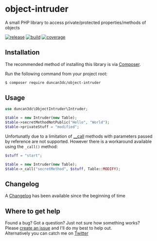 # object-intruder
A small PHP library to access private/protected properties/methods of objects

[![release](https://poser.pugx.org/duncan3dc/object-intruder/version.svg)](https://packagist.org/packages/duncan3dc/object-intruder)
[![build](https://github.com/duncan3dc/object-intruder/workflows/buildcheck/badge.svg?branch=master)](https://github.com/duncan3dc/object-intruder/actions?query=branch%3Amaster+workflow%3Abuildcheck)
[![coverage](https://codecov.io/gh/duncan3dc/object-intruder/graph/badge.svg)](https://codecov.io/gh/duncan3dc/object-intruder)


## Installation

The recommended method of installing this library is via [Composer](//getcomposer.org/).

Run the following command from your project root:

```bash
$ composer require duncan3dc/object-intruder
```


## Usage

```php
use duncan3dc\ObjectIntruder\Intruder;

$table = new Intruder(new Table);
$table->secretMethodNotPublic("Hello", "World");
$table->privateStuff = "modified";
```

Unfortunatly due to a limitation of [__call](http://php.net/manual/en/language.oop5.overloading.php#object.call) methods with parameters passed by reference are not supported.
However there is a workaround available using the `_call()` method:
```php
$stuff = "start";

$table = new Intruder(new Table);
$table->_call("secretMethod", $stuff, Table::MODIFY);
```


## Changelog
A [Changelog](CHANGELOG.md) has been available since the beginning of time


## Where to get help
Found a bug? Got a question? Just not sure how something works?  
Please [create an issue](//github.com/duncan3dc/object-intruder/issues) and I'll do my best to help out.  
Alternatively you can catch me on [Twitter](https://twitter.com/duncan3dc)
